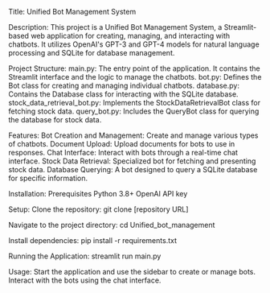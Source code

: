 Title: Unified Bot Management System

Description:
This project is a Unified Bot Management System, a Streamlit-based web application for creating, managing, and interacting with chatbots. It utilizes OpenAI's GPT-3 and GPT-4 models for natural language processing and SQLite for database management.

Project Structure:
main.py: The entry point of the application. It contains the Streamlit interface and the logic to manage the chatbots.
bot.py: Defines the Bot class for creating and managing individual chatbots.
database.py: Contains the Database class for interacting with the SQLite database.
stock_data_retrieval_bot.py: Implements the StockDataRetrievalBot class for fetching stock data.
query_bot.py: Includes the QueryBot class for querying the database for stock data.

Features:
Bot Creation and Management: Create and manage various types of chatbots.
Document Upload: Upload documents for bots to use in responses.
Chat Interface: Interact with bots through a real-time chat interface.
Stock Data Retrieval: Specialized bot for fetching and presenting stock data.
Database Querying: A bot designed to query a SQLite database for specific information.

Installation:
Prerequisites
Python 3.8+
OpenAI API key

Setup:
Clone the repository: 
git clone [repository URL]

Navigate to the project directory:
cd Unified_bot_management

Install dependencies:
pip install -r requirements.txt

Running the Application:
streamlit run main.py

Usage:
Start the application and use the sidebar to create or manage bots.
Interact with the bots using the chat interface.
